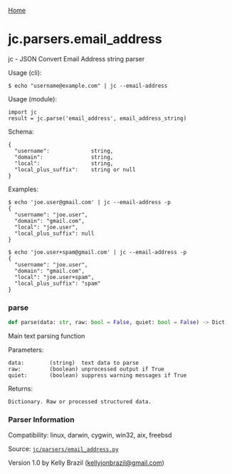 [Home](https://kellyjonbrazil.github.io/jc/)
<a id="jc.parsers.email_address"></a>

# jc.parsers.email\_address

jc - JSON Convert Email Address string parser

Usage (cli):

    $ echo "username@example.com" | jc --email-address

Usage (module):

    import jc
    result = jc.parse('email_address', email_address_string)

Schema:

    {
      "username":             string,
      "domain":               string,
      "local":                string,
      "local_plus_suffix":    string or null
    }

Examples:

    $ echo 'joe.user@gmail.com' | jc --email-address -p
    {
      "username": "joe.user",
      "domain": "gmail.com",
      "local": "joe.user",
      "local_plus_suffix": null
    }

    $ echo 'joe.user+spam@gmail.com' | jc --email-address -p
    {
      "username": "joe.user",
      "domain": "gmail.com",
      "local": "joe.user+spam",
      "local_plus_suffix": "spam"
    }

<a id="jc.parsers.email_address.parse"></a>

### parse

```python
def parse(data: str, raw: bool = False, quiet: bool = False) -> Dict
```

Main text parsing function

Parameters:

    data:        (string)  text data to parse
    raw:         (boolean) unprocessed output if True
    quiet:       (boolean) suppress warning messages if True

Returns:

    Dictionary. Raw or processed structured data.

### Parser Information
Compatibility:  linux, darwin, cygwin, win32, aix, freebsd

Source: [`jc/parsers/email_address.py`](https://github.com/kellyjonbrazil/jc/blob/master/jc/parsers/email_address.py)

Version 1.0 by Kelly Brazil (kellyjonbrazil@gmail.com)
